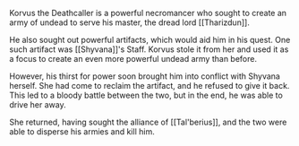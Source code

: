 Korvus the Deathcaller is a powerful necromancer who sought to create an army of undead to serve his master, the dread lord [[Tharizdun]].

He also sought out powerful artifacts, which would aid him in his quest. One such artifact was [[Shyvana]]'s Staff. Korvus stole it from her and used it as a focus to create an even more powerful undead army than before.

However, his thirst for power soon brought him into conflict with Shyvana herself. She had come to reclaim the artifact, and he refused to give it back. This led to a bloody battle between the two, but in the end, he was able to drive her away.

She returned, having sought the alliance of [[Tal'berius]], and the two were able to disperse his armies and kill him.